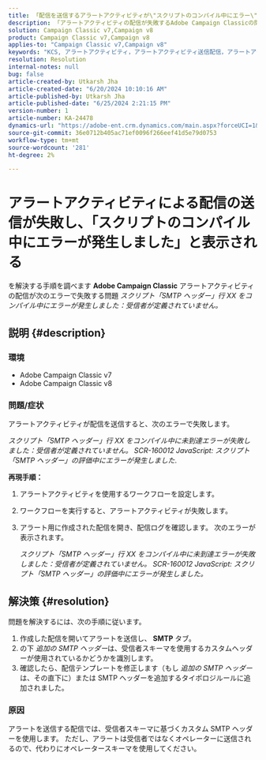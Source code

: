 ```yaml
---
title: 「配信を送信するアラートアクティビティが\"スクリプトのコンパイル中にエラー\"で失敗する」
description: 「アラートアクティビティの配信が失敗するAdobe Campaign Classicの問題を、「\"スクリプトのコンパイル中にエラー\」で解決する方法を説明します」
solution: Campaign Classic v7,Campaign v8
product: Campaign Classic v7,Campaign v8
applies-to: "Campaign Classic v7,Campaign v8"
keywords: "KCS, アラートアクティビティ，アラートアクティビティ送信配信，アラートアクティビティ送信配信が失敗"
resolution: Resolution
internal-notes: null
bug: false
article-created-by: Utkarsh Jha
article-created-date: "6/20/2024 10:10:16 AM"
article-published-by: Utkarsh Jha
article-published-date: "6/25/2024 2:21:15 PM"
version-number: 1
article-number: KA-24478
dynamics-url: "https://adobe-ent.crm.dynamics.com/main.aspx?forceUCI=1&pagetype=entityrecord&etn=knowledgearticle&id=e9bae346-ed2e-ef11-840a-00224809e160"
source-git-commit: 36e0712b405ac71ef0096f266eef41d5e79d0753
workflow-type: tm+mt
source-wordcount: '281'
ht-degree: 2%

---
```


# アラートアクティビティによる配信の送信が失敗し、「スクリプトのコンパイル中にエラーが発生しました」と表示される


を解決する手順を調べます <b>Adobe Campaign Classic</b> アラートアクティビティの配信が次のエラーで失敗する問題 *スクリプト「SMTP ヘッダー」行 XX をコンパイル中にエラーが発生しました：受信者が定義されていません。*

## 説明 {#description}


### 環境

- Adobe Campaign Classic v7
- Adobe Campaign Classic v8


### 問題/症状

アラートアクティビティが配信を送信すると、次のエラーで失敗します。

*スクリプト「SMTP ヘッダー」行 XX をコンパイル中に未到達エラーが失敗しました：受信者が定義されていません。 SCR-160012 JavaScript: スクリプト「SMTP ヘッダー」の評価中にエラーが発生しました*.

<b>再現手順：</b>

1. アラートアクティビティを使用するワークフローを設定します。
2. ワークフローを実行すると、アラートアクティビティが失敗します。
3. アラート用に作成された配信を開き、配信ログを確認します。 次のエラーが表示されます。

   *スクリプト「SMTP ヘッダー」行 XX をコンパイル中に未到達エラーが失敗しました：受信者が定義されていません。 SCR-160012 JavaScript: スクリプト「SMTP ヘッダー」の評価中にエラーが発生しました。*



## 解決策 {#resolution}


問題を解決するには、次の手順に従います。

1. 作成した配信を開いてアラートを送信し、 <b>SMTP</b> タブ。
2. の下 *追加の SMTP ヘッダー*&#x200B;は、受信者スキーマを使用するカスタムヘッダーが使用されているかどうかを識別します。
3. 確認したら、配信テンプレートを修正します（もし *追加の SMTP ヘッダー*&#x200B;は、その直下に）または SMTP ヘッダーを追加するタイポロジルールに追加されました。




### 原因

アラートを送信する配信では、受信者スキーマに基づくカスタム SMTP ヘッダーを使用します。 ただし、アラートは受信者ではなくオペレーターに送信されるので、代わりにオペレータースキーマを使用してください。
